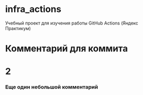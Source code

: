 # infra_actions
Учебный проект для изучения работы GitHub Actions (Яндекс Практикум)

# Комментарий для коммита
# 2

### Еще один небольшой комментарий
